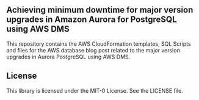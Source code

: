 ## Achieving minimum downtime for major version upgrades in Amazon Aurora for PostgreSQL using AWS DMS 

This repository contains the AWS CloudFormation templates, SQL Scripts and files for the AWS database blog post related to the major version upgrades in Aurora PostgreSQL using AWS DMS. 


## License

This library is licensed under the MIT-0 License. See the LICENSE file.

